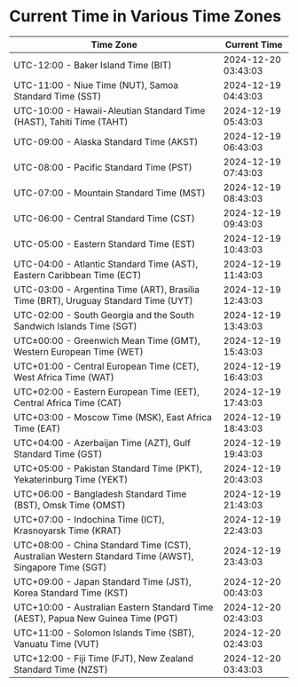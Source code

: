 # Current Time in Various Time Zones

| Time Zone | Current Time |
|-----------|--------------|
| UTC-12:00 - Baker Island Time (BIT) | 2024-12-20 03:43:03 |
| UTC-11:00 - Niue Time (NUT), Samoa Standard Time (SST) | 2024-12-19 04:43:03 |
| UTC-10:00 - Hawaii-Aleutian Standard Time (HAST), Tahiti Time (TAHT) | 2024-12-19 05:43:03 |
| UTC-09:00 - Alaska Standard Time (AKST) | 2024-12-19 06:43:03 |
| UTC-08:00 - Pacific Standard Time (PST) | 2024-12-19 07:43:03 |
| UTC-07:00 - Mountain Standard Time (MST) | 2024-12-19 08:43:03 |
| UTC-06:00 - Central Standard Time (CST) | 2024-12-19 09:43:03 |
| UTC-05:00 - Eastern Standard Time (EST) | 2024-12-19 10:43:03 |
| UTC-04:00 - Atlantic Standard Time (AST), Eastern Caribbean Time (ECT) | 2024-12-19 11:43:03 |
| UTC-03:00 - Argentina Time (ART), Brasília Time (BRT), Uruguay Standard Time (UYT) | 2024-12-19 12:43:03 |
| UTC-02:00 - South Georgia and the South Sandwich Islands Time (SGT) | 2024-12-19 13:43:03 |
| UTC±00:00 - Greenwich Mean Time (GMT), Western European Time (WET) | 2024-12-19 15:43:03 |
| UTC+01:00 - Central European Time (CET), West Africa Time (WAT) | 2024-12-19 16:43:03 |
| UTC+02:00 - Eastern European Time (EET), Central Africa Time (CAT) | 2024-12-19 17:43:03 |
| UTC+03:00 - Moscow Time (MSK), East Africa Time (EAT) | 2024-12-19 18:43:03 |
| UTC+04:00 - Azerbaijan Time (AZT), Gulf Standard Time (GST) | 2024-12-19 19:43:03 |
| UTC+05:00 - Pakistan Standard Time (PKT), Yekaterinburg Time (YEKT) | 2024-12-19 20:43:03 |
| UTC+06:00 - Bangladesh Standard Time (BST), Omsk Time (OMST) | 2024-12-19 21:43:03 |
| UTC+07:00 - Indochina Time (ICT), Krasnoyarsk Time (KRAT) | 2024-12-19 22:43:03 |
| UTC+08:00 - China Standard Time (CST), Australian Western Standard Time (AWST), Singapore Time (SGT) | 2024-12-19 23:43:03 |
| UTC+09:00 - Japan Standard Time (JST), Korea Standard Time (KST) | 2024-12-20 00:43:03 |
| UTC+10:00 - Australian Eastern Standard Time (AEST), Papua New Guinea Time (PGT) | 2024-12-20 02:43:03 |
| UTC+11:00 - Solomon Islands Time (SBT), Vanuatu Time (VUT) | 2024-12-20 02:43:03 |
| UTC+12:00 - Fiji Time (FJT), New Zealand Standard Time (NZST) | 2024-12-20 03:43:03 |
